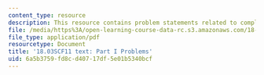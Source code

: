 ```yaml
---
content_type: resource
description: This resource contains problem statements related to complex arithmetic.
file: /media/https%3A/open-learning-course-data-rc.s3.amazonaws.com/18-03sc-differential-equations-fall-2011/6a5b3759fd8cd40717df5e01b5340bcf_MIT18_03SCF11_ps2_s6q.pdf
file_type: application/pdf
resourcetype: Document
title: '18.03SCF11 text: Part I Problems'
uid: 6a5b3759-fd8c-d407-17df-5e01b5340bcf
---
```

